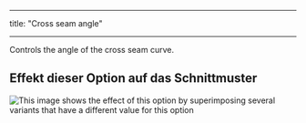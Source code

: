- - -
title: "Cross seam angle"
- - -

Controls the angle of the cross seam curve.

## Effekt dieser Option auf das Schnittmuster

![This image shows the effect of this option by superimposing several variants that have a different value for this option](charlie_crossseamcurveangle_sample.svg "Effect of this option on the pattern")
